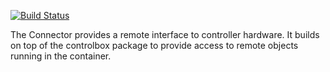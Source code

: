 [![Build Status](https://travis-ci.org/BrewPi/connector.svg?branch=master)](https://travis-ci.org/BrewPi/connector)

The Connector provides a remote interface to controller hardware. It builds on top of the controlbox package to
provide access to remote objects running in the container.



